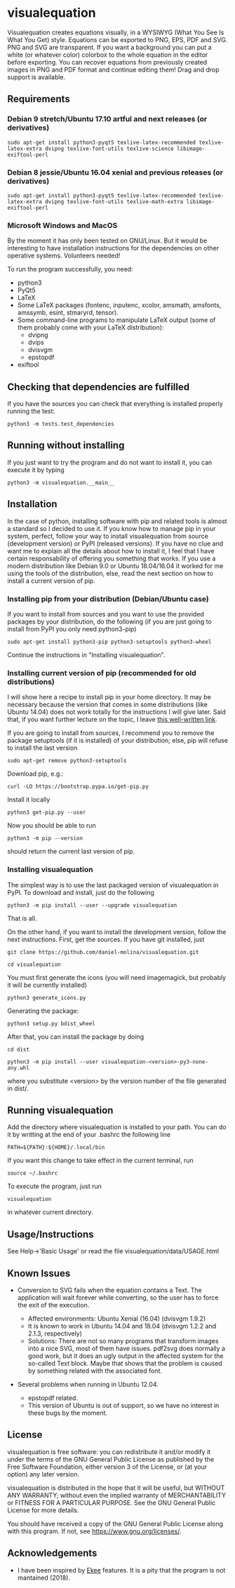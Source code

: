 # visualequation

Visualequation creates equations visually, in a WYSIWYG (What You See Is What You Get) style. Equations can be exported to PNG, EPS, PDF and SVG. PNG and SVG are transparent. If you want a background you can put a white (or whatever color) colorbox to the whole equation in the editor before exporting. You can recover equations from previously created images in PNG and PDF format and continue editing them! Drag and drop support is available.

## Requirements

### Debian 9 stretch/Ubuntu 17.10 artful and next releases (or derivatives)

`sudo apt-get install python3-pyqt5 texlive-latex-recommended texlive-latex-extra dvipng texlive-font-utils texlive-science libimage-exiftool-perl`

### Debian 8 jessie/Ubuntu 16.04 xenial and previous releases (or derivatives)

`sudo apt-get install python3-pyqt5 texlive-latex-recommended texlive-latex-extra dvipng texlive-font-utils texlive-math-extra libimage-exiftool-perl`

### Microsoft Windows and MacOS

By the moment it has only been tested on GNU/Linux. But it would be interesting to have installation instructions for the dependencies on other operative systems. Volunteers needed!

To run the program successfully, you need:

* python3
* PyQt5
* LaTeX
* Some LaTeX packages (fontenc, inputenc, xcolor, amsmath, amsfonts, amssymb, esint, stmaryrd, tensor).
* Some command-line programs to manipulate LaTeX output (some of them probably come with your LaTeX distribution):
  * dvipng
  * dvips
  * dvisvgm
  * epstopdf
* exiftool
  
## Checking that dependencies are fulfilled

If you have the sources you can check that everything is installed properly running the test:

`python3 -m tests.test_dependencies`

## Running without installing

If you just want to try the program and do not want to install it, you can execute it by typing

`python3 -m visualequation.__main__`

## Installation

In the case of python, installing software with pip and related tools is almost a standard so I decided to use it. If you know how to manage pip in your system, perfect, follow your way to install visualequation from source (development version) or PyPI (released versions). If you have no clue and want me to explain all the details about how to install it, I feel that I have certain responsability of offering you something that works. If you use a modern distribution like Debian 9.0 or Ubuntu 18.04/16.04 it worked for me using the tools of the distribution, else, read the next section on how to install a current version of pip.

### Installing pip from your distribution (Debian/Ubuntu case)

If you want to install from sources and you want to use the provided packages by your distribution, do the following (if you are just going to install from PyPI you only need python3-pip)

`sudo apt-get install python3-pip python3-setuptools python3-wheel`

Continue the instructions in "Installing visualequation".

### Installing current version of pip (recommended for old distributions)

I will show here a recipe to install pip in your home directory. It may be necessary because the version that comes in some distributions (like Ubuntu 14.04) does not work totally for the instructions I will give later. Said that, if you want further lecture on the topic, I leave [this well-written link](http://matthew-brett.github.io/pydagogue/installing_on_debian.html).

If you are going to install from sources, I recommend you to remove the package setuptools (if it is installed) of your distribution; else, pip will refuse to install the last version

`sudo apt-get remove python3-setuptools`

Download pip, e.g.:

`curl -LO https://bootstrap.pypa.io/get-pip.py`

Install it locally

`python3 get-pip.py --user`

Now you should be able to run

`python3 -m pip --version`

should return the current last version of pip.

### Installing visualequation

The simplest way is to use the last packaged version of visualequation in PyPI. To download and install, just do the following

`python3 -m pip install --user --upgrade visualequation`

That is all.

On the other hand, if you want to install the development version, follow the next instructions. First, get the sources. If you have git installed, just

`git clone https://github.com/daniel-molina/visualequation.git`

`cd visualequation`

You must first generate the icons (you will need imagemagick, but probably it will be currently installed)

`python3 generate_icons.py`

Generating the package:

`python3 setup.py bdist_wheel`

After that, you can install the package by doing

`cd dist`

`python3 -m pip install --user visualequation-<version>-py3-none-any.whl`

where you substitute \<version\> by the version number of the file generated in dist/.

## Running visualequation

Add the directory where visualequation is installed to your path. You can do it by writting at the end of your .bashrc the following line

`PATH=${PATH}:${HOME}/.local/bin`

If you want this change to take effect in the current terminal, run

`source ~/.bashrc`

To execute the program, just run

`visualequation`

in whatever current directory.

## Usage/Instructions

See Help->'Basic Usage' or read the file visualequation/data/USAGE.html

## Known Issues

* Conversion to SVG fails when the equation contains a Text. The application will wait forever while converting, so the user has to force the exit of the execution.
  * Affected environments: Ubuntu Xenial (16.04) (dvisvgm 1.9.2)
  * It is known to work in Ubuntu 14.04 and 18.04 (dvisvgm 1.2.2 and 2.1.3, respectively)
  * Solutions: There are not so many programs that transform images into a nice SVG, most of them have issues. pdf2svg does normally a good work, but it does an ugly output in the affected system for the so-called Text block. Maybe that shows that the problem is caused by something related with the associated font.

* Several problems when running in Ubuntu 12.04.
  * epstopdf related.
  * This version of Ubuntu is out of support, so we have no interest in these bugs by the moment.

## License

visualequation is free software: you can redistribute it and/or modify
it under the terms of the GNU General Public License as published by
the Free Software Foundation, either version 3 of the License, or
(at your option) any later version.

visualequation is distributed in the hope that it will be useful,
but WITHOUT ANY WARRANTY; without even the implied warranty of
MERCHANTABILITY or FITNESS FOR A PARTICULAR PURPOSE.  See the
GNU General Public License for more details.

You should have received a copy of the GNU General Public License
along with this program.  If not, see <https://www.gnu.org/licenses/>.

## Acknowledgements

* I have been inspired by [Ekee](http://rlehy.free.fr/) features. It is a pity that the program is not mantained (2018).
